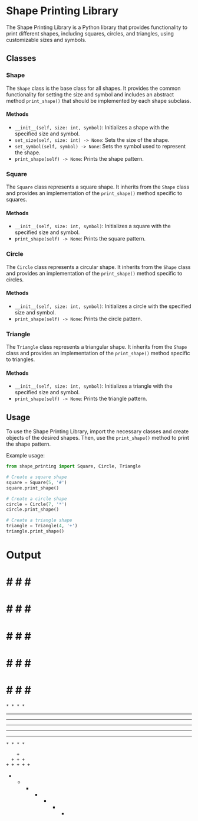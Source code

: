 # Shape Printing Library

The Shape Printing Library is a Python library that provides functionality to print different shapes, including squares, circles, and triangles, using customizable sizes and symbols.

## Classes

### Shape

The `Shape` class is the base class for all shapes. It provides the common functionality for setting the size and symbol and includes an abstract method `print_shape()` that should be implemented by each shape subclass.

#### Methods

- `__init__(self, size: int, symbol)`: Initializes a shape with the specified size and symbol.
- `set_size(self, size: int) -> None`: Sets the size of the shape.
- `set_symbol(self, symbol) -> None`: Sets the symbol used to represent the shape.
- `print_shape(self) -> None`: Prints the shape pattern.

### Square

The `Square` class represents a square shape. It inherits from the `Shape` class and provides an implementation of the `print_shape()` method specific to squares.

#### Methods

- `__init__(self, size: int, symbol)`: Initializes a square with the specified size and symbol.
- `print_shape(self) -> None`: Prints the square pattern.

### Circle

The `Circle` class represents a circular shape. It inherits from the `Shape` class and provides an implementation of the `print_shape()` method specific to circles.

#### Methods

- `__init__(self, size: int, symbol)`: Initializes a circle with the specified size and symbol.
- `print_shape(self) -> None`: Prints the circle pattern.

### Triangle

The `Triangle` class represents a triangular shape. It inherits from the `Shape` class and provides an implementation of the `print_shape()` method specific to triangles.

#### Methods

- `__init__(self, size: int, symbol)`: Initializes a triangle with the specified size and symbol.
- `print_shape(self) -> None`: Prints the triangle pattern.

## Usage

To use the Shape Printing Library, import the necessary classes and create objects of the desired shapes. Then, use the `print_shape()` method to print the shape pattern.

Example usage:

```python
from shape_printing import Square, Circle, Triangle

# Create a square shape
square = Square(5, '#')
square.print_shape()

# Create a circle shape
circle = Circle(7, '*')
circle.print_shape()

# Create a triangle shape
triangle = Triangle(4, '+')
triangle.print_shape()
```
# Output 
# # # # #
# # # # #
# # # # #
# # # # #
# # # # #

    * * * *    
  * * * * * *  
* * * * * * * *
* * * * * * * *
* * * * * * * *
  * * * * * *  
    * * * *

        +
      + + +
    + + + + +
  + + + + + + +



